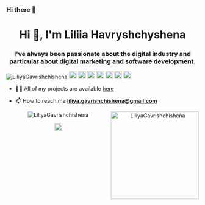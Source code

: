 ### Hi there 👋

<!--
**LiliyaGavrishchishena/LiliyaGavrishchishena** is a ✨ _special_ ✨ repository because its `README.md` (this file) appears on your GitHub profile.

Here are some ideas to get you started:

- 🔭 I’m currently working on ...
- 🌱 I’m currently learning ...
- 👯 I’m looking to collaborate on ...
- 🤔 I’m looking for help with ...
- 💬 Ask me about ...
- 📫 How to reach me: ...
- 😄 Pronouns: ...
- ⚡ Fun fact: ...
-->

<h1 align="center">Hi 👋, I'm Liliia Havryshchyshena </h1>
<h3 align="center">I've always been passionate about the digital industry and particular about digital marketing and software development.</h3>

<p align="left">
<img src="https://komarev.com/ghpvc/?username=LiliyaGavrishchishena" alt="LiliyaGavrishchishena" />

  <img src="https://img.icons8.com/color/48/000000/git.png" alt="git" width="20" height="20"/>
  <img src="https://img.icons8.com/color/48/000000/html.png" alt="html" width="20" height="20"/>
  <img src="https://img.icons8.com/color/48/000000/css.png" alt="css" width="20" height="20"/>
  <img src="https://img.icons8.com/color/48/000000/js.png" alt="js" width="20" height="20"/>
  <img src="https://img.icons8.com/color/48/000000/react-native.png" alt="redux" width="20" height="20"/>
  <img src="https://img.icons8.com/color/48/000000/redux.png" alt="redux" width="20" height="20"/>
  <img src="https://img.icons8.com/color/48/000000/nodejs.png" alt="nodejs" width="20" height="20"/>

- 👨‍💻 All of my projects are available [here](https://github.com/LiliyaGavrishchishena?tab=repositories)

- 📫 How to reach me **liliya.gavrishchishena@gmail.com**

<p align="center">
  <img src="https://github-readme-stats.vercel.app/api?username=LiliyaGavrishchishena&show_icons=true" alt="LiliyaGavrishchishena" />
  <img  align="right" src="https://i.gifer.com/origin/bc/bca56ffe4a6e2910237482982aa856fe_w200.gif" alt="LiliyaGavrishchishena" width="230">
 </p>

<p align="center">
<a href="https://www.linkedin.com/in/liliia-havryshchyshena-7a1075154/" target="blank"><img align="center" src="https://cdn.jsdelivr.net/npm/simple-icons@3.0.1/icons/linkedin.svg" alt="https://www.linkedin.com/in/liliia-havryshchyshena-7a1075154/" height="20" width="20" /></a>
</p>
